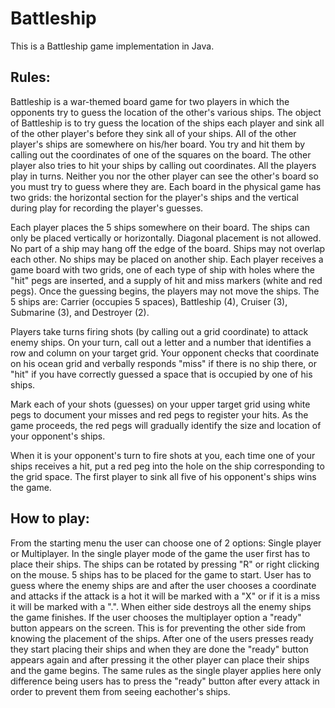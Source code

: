 # Battleship
This is a Battleship game implementation in Java.

## Rules:

Battleship is a war-themed board game for two players in which the opponents try to guess the location of the other's various ships. The object of Battleship is to try  guess the location of the ships each player and sink all of the other player's before they sink all of your ships. All of the other player's ships are somewhere on his/her board.  You try and hit them by calling out the coordinates of one of the squares on the board.  The other player also tries to hit your ships by calling out coordinates.  All the players play in turns. Neither you nor the other player can see the other's board so you must try to guess where they are.  Each board in the physical game has two grids:  the horizontal section for the player's ships and the vertical during play for recording the player's guesses.

Each player places the 5 ships somewhere on their board.  The ships can only be placed vertically or horizontally. Diagonal placement is not allowed. No part of a ship may hang off the edge of the board.  Ships may not overlap each other.  No ships may be placed on another ship. Each player receives a game board with two grids, one of each type of ship with holes where the "hit" pegs are inserted, and a supply of hit and miss markers (white and red pegs). 
Once the guessing begins, the players may not move the ships.
The 5 ships are:  Carrier (occupies 5 spaces), Battleship (4), Cruiser (3), Submarine (3), and Destroyer (2).  

Players take turns firing shots (by calling out a grid coordinate) to attack enemy ships.
On your turn, call out a letter and a number that identifies a row and column on your target grid. Your opponent checks that coordinate on his ocean grid and verbally responds "miss" if there is no ship there, or "hit" if you have correctly guessed a space that is occupied by one of his ships.

Mark each of your shots (guesses) on your upper target grid using white pegs to document your misses and red pegs to register your hits. As the game proceeds, the red pegs will gradually identify the size and location of your opponent's ships.

When it is your opponent's turn to fire shots at you, each time one of your ships receives a hit, put a red peg into the hole on the ship corresponding to the grid space. The first player to sink all five of his opponent's ships wins the game.

## How to play:

From the starting menu the user can choose one of 2 options: Single player or Multiplayer. In the single player mode of the game the user first has to place their ships. The ships can be rotated by pressing "R" or right clicking on the mouse. 5 ships has to be placed for the game to start.  User has to guess where the enemy ships are and after the user chooses a coordinate and attacks if the attack is a hot it will be marked with a "X" or if it is a miss it will be marked with a ".". When either side destroys all the enemy ships the game finishes. 
If the user chooses the multiplayer option a "ready" button appears on the screen. This is for preventing the other side from knowing the placement of the ships. After one of the users presses ready they start placing their ships and when they are done the "ready" button appears again  and after pressing it the other player can place their ships and the game begins. The same rules as the single player applies here only difference being users has to press the "ready" button after every attack in order to prevent them from seeing eachother's ships.